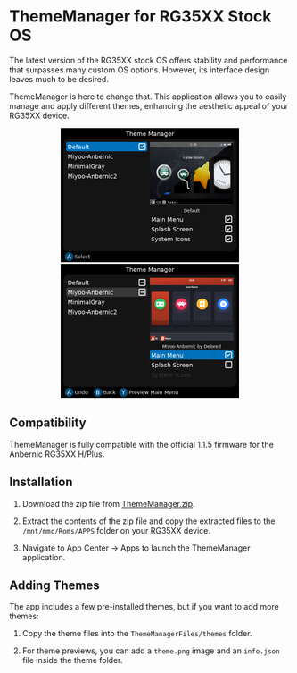 # ThemeManager for RG35XX Stock OS

The latest version of the RG35XX stock OS offers stability and performance that surpasses many custom OS options. However, its interface design leaves much to be desired.

ThemeManager is here to change that. This application allows you to easily manage and apply different themes, enhancing the aesthetic appeal of your RG35XX device.

<p align="center">
  <img src="github/ss1.png" alt="Image 1" width="320" />
  <img src="github/ss2.png" alt="Image 2" width="320" />
</p>

## Compatibility
ThemeManager is fully compatible with the official 1.1.5 firmware for the Anbernic RG35XX H/Plus.

## Installation
1. Download the zip file from [ThemeManager.zip](https://github.com/tahirduran/ThemeManager-RG35XX-StockOS/releases/download/v1.001/ThemeManager-v1.001.zip).

2. Extract the contents of the zip file and copy the extracted files to the `/mnt/mmc/Roms/APPS` folder on your RG35XX device.

3. Navigate to App Center -> Apps to launch the ThemeManager application.

## Adding Themes

The app includes a few pre-installed themes, but if you want to add more themes:

1. Copy the theme files into the `ThemeManagerFiles/themes` folder.

2. For theme previews, you can add a `theme.png` image and an `info.json` file inside the theme folder.

